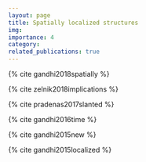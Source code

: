```yaml
---
layout: page
title: Spatially localized structures
img: 
importance: 4
category: 
related_publications: true
---
```


{% cite gandhi2018spatially %}

{% cite zelnik2018implications %}

{% cite pradenas2017slanted %}

{% cite gandhi2016time %}

{% cite gandhi2015new %}

{% cite gandhi2015localized %}


